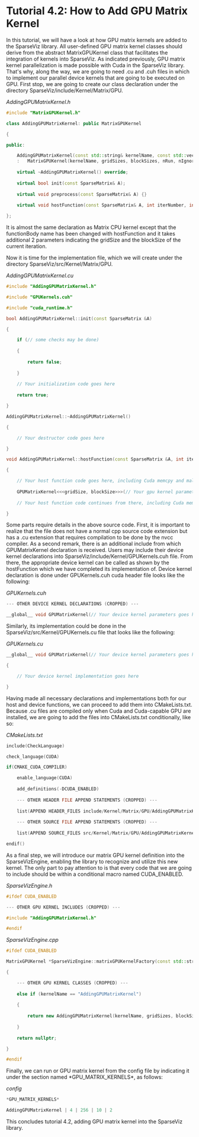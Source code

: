 # Tutorial 4.2: How to Add GPU Matrix Kernel

In this tutorial, we will have a look at how GPU matrix kernels are
added to the SparseViz library. All user-defined GPU matrix kernel
classes should derive from the abstract MatrixGPUKernel class that
facilitates the integration of kernels into SparseViz. As indicated
previously, GPU matrix kernel parallelization is made possible with Cuda
in the SparseViz library. That's why, along the way, we are going to
need .cu and .cuh files in which to implement our parallel device
kernels that are going to be executed on GPU. First stop, we are going
to create our class declaration under the directory
SparseViz/include/Kernel/Matrix/GPU.

*AddingGPUMatrixKernel.h*

```cpp
#include "MatrixGPUKernel.h"

class AddingGPUMatrixKernel: public MatrixGPUKernel

{

public:

    AddingGPUMatrixKernel(const std::string& kernelName, const std::vector<int>& gridSizes, const std::vector<int>& blockSizes, int nRun, int nIgnore)
    :   MatrixGPUKernel(kernelName, gridSizes, blockSizes, nRun, nIgnore) {}
    
    virtual ~AddingGPUMatrixKernel() override;
    
    virtual bool init(const SparseMatrix& A);
    
    virtual void preprocess(const SparseMatrix& A) {}
    
    virtual void hostFunction(const SparseMatrix& A, int iterNumber, int gridSize, int blockSize);

};
```

It is almost the same declaration as Matrix CPU kernel except that the
functionBody name has been changed with hostFunction and it takes
additional 2 parameters indicating the gridSize and the blockSize of the
current iteration.

Now it is time for the implementation file, which we will create under
the directory SparseViz/src/Kernel/Matrix/GPU.

*AddingGPUMatrixKernel.cu*

```cpp
#include "AddingGPUMatrixKernel.h"

#include "GPUKernels.cuh"

#include "cuda_runtime.h"

bool AddingGPUMatrixKernel::init(const SparseMatrix &A)

{

    if (// some checks may be done)
    
    {
    
        return false;
    
    }
    
    // Your initialization code goes here
    
    return true;

}

AddingGPUMatrixKernel::~AddingGPUMatrixKernel()

{

    // Your destructor code goes here

}

void AddingGPUMatrixKernel::hostFunction(const SparseMatrix &A, int iterNumber, int gridSize, int blockSize)

{

    // Your host function code goes here, including Cuda memcpy and malloc statements.
    
    GPUMatrixKernel<<<gridSize, blockSize>>>(// Your gpu kernel parameters goes here);
    
    // Your host function code continues from there, including Cuda memcpy and free statements.

}
```

Some parts require details in the above source code. First, it is
important to realize that the file does not have a normal cpp source
code extension but has a .cu extension that requires compilation to be
done by the nvcc compiler. As a second remark, there is an additional
include from which GPUMatrixKernel declaration is received. Users may
include their device kernel declarations into
SparseViz/include/Kernel/GPUKernels.cuh file. From there, the
appropriate device kernel can be called as shown by the hostFunction
which we have completed its implementation of. Device kernel declaration
is done under GPUKernels.cuh cuda header file looks like the following:

*GPUKernels.cuh*

```cpp
--- OTHER DEVICE KERNEL DECLARATIONS (CROPPED) ---

__global__ void GPUMatrixKernel(// Your device kernel parameters goes here);
```

Similarly, its implementation could be done in the
SparseViz/src/Kernel/GPUKernels.cu file that looks like the following:

*GPUKernels.cu*

```cpp
__global__ void GPUMatrixKernel(// Your device kernel parameters goes here)

{

    // Your device kernel implementation goes here

}
```

Having made all necessary declarations and implementations both for our
host and device functions, we can proceed to add them into
CMakeLists.txt. Because .cu files are compiled only when Cuda and
Cuda-capable GPU are installed, we are going to add the files into
CMakeLists.txt conditionally, like so:

*CMakeLists.txt*

```cpp
include(CheckLanguage)

check_language(CUDA)

if(CMAKE_CUDA_COMPILER)

    enable_language(CUDA)
    
    add_definitions(-DCUDA_ENABLED)
    
    --- OTHER HEADER FILE APPEND STATEMENTS (CROPPED) ---
    
    list(APPEND HEADER_FILES include/Kernel/Matrix/GPU/AddingGPUMatrixKernel.h)
    
    --- OTHER SOURCE FILE APPEND STATEMENTS (CROPPED) ---
    
    list(APPEND SOURCE_FILES src/Kernel/Matrix/GPU/AddingGPUMatrixKernel.cu)

endif()
```

As a final step, we will introduce our matrix GPU kernel definition into
the SparseVizEngine, enabling the library to recognize and utilize this
new kernel. The only part to pay attention to is that every code that we
are going to include should be within a conditional macro named
CUDA_ENABLED.

*SparseVizEngine.h*

```cpp
#ifdef CUDA_ENABLED

--- OTHER GPU KERNEL INCLUDES (CROPPED) ---

#include "AddingGPUMatrixKernel.h"

#endif
```

*SparseVizEngine.cpp*

```cpp
#ifdef CUDA_ENABLED

MatrixGPUKernel *SparseVizEngine::matrixGPUKernelFactory(const std::string &kernelName, const std::vector<int> &gridSizes, const std::vector<int> &blockSizes, int nRun, int nIgnore)

{

    --- OTHER GPU KERNEL CLASSES (CROPPED) ---
    
    else if (kernelName == "AddingGPUMatrixKernel")
    
    {
    
        return new AddingGPUMatrixKernel(kernelName, gridSizes, blockSizes, nRun, nIgnore);
    
    }
    
    return nullptr;

}

#endif
```

Finally, we can run or GPU matrix kernel from the config file by
indicating it under the section named \*GPU_MATRIX_KERNELS\*, as
follows:

*config*

```cpp
*GPU_MATRIX_KERNELS*

AddingGPUMatrixKernel | 4 | 256 | 10 | 2
```

This concludes tutorial 4.2, adding GPU matrix kernel into the SparseViz
library.